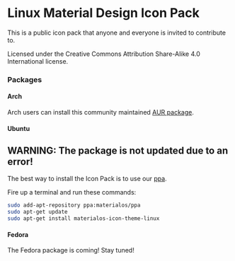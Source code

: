 # Linux Material Design Icon Pack
This is a public icon pack that anyone and everyone is invited to contribute to.

Licensed under the Creative Commons Attribution Share-Alike 4.0 International license.


### Packages

#### Arch
Arch users can install this community maintained [AUR package](https://aur.archlinux.org/packages/materialos-icon-theme-git/).

#### Ubuntu
## WARNING: The package is not updated due to an error!
The best way to install the Icon Pack is to use our [ppa](https://launchpad.net/~materialos/+archive/ubuntu/ppa).

Fire up a terminal and run these commands:

```bash
sudo add-apt-repository ppa:materialos/ppa
sudo apt-get update
sudo apt-get install materialos-icon-theme-linux
```

#### Fedora
The Fedora package is coming!
Stay tuned!
